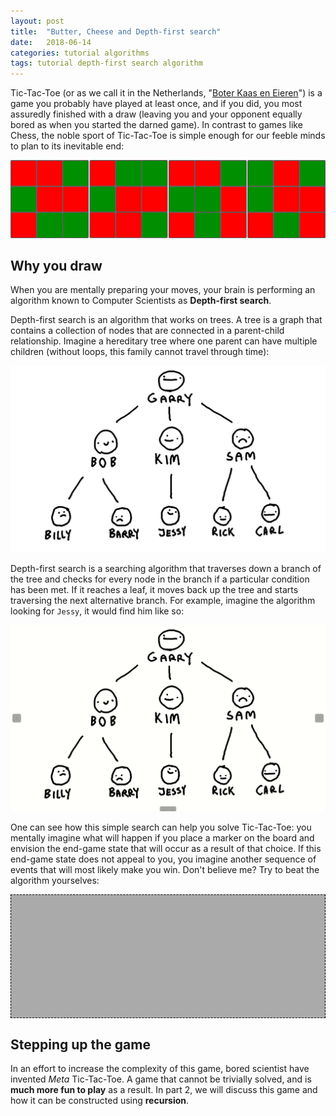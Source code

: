 ```yaml
---
layout: post
title:  "Butter, Cheese and Depth-first search"
date:   2018-06-14
categories: tutorial algorithms
tags: tutorial depth-first search algorithm
---
```


Tic-Tac-Toe (or as we call it in the Netherlands, "[Boter Kaas en Eieren](https://translate.google.com/#nl/en/Boter%20kaas%20en%20Eieren)") is a game you probably have played at least once, and if you did,
you most assuredly finished with a draw (leaving you and your opponent
equally bored as when you started the darned game). In contrast to games like Chess,
the noble sport of Tic-Tac-Toe is simple enough for our feeble minds to plan to its
inevitable end:

![Tic-Tac-Toe draw states](/assets/tutorials/algorithms/tic-tac-toe/draws.png "Draw!")

## Why you draw
When you are mentally preparing your moves, your brain is performing
an algorithm known to Computer Scientists as **Depth-first search**.

Depth-first search is an algorithm that works on trees. A tree is a graph that
contains a collection of nodes that are connected in a parent-child relationship.
Imagine a hereditary tree where one parent can have multiple children (without loops, this family cannot travel through time):

![A hereditary tree](/assets/tutorials/algorithms/tic-tac-toe/tree.png "A very special family.")

Depth-first search is a searching algorithm that traverses down a branch of the tree and checks for every node in the branch if a particular condition has been met. If it reaches a leaf, it moves back up the tree and starts traversing the next alternative branch. For example, imagine the algorithm looking for `Jessy`,
it would find him like so:

![A hereditary tree](/assets/tutorials/algorithms/tic-tac-toe/tree.gif "Find Jessy.")

One can see how this simple search can help you solve Tic-Tac-Toe: you
mentally imagine what will happen if you place a marker on the board and envision
the end-game state that will occur as a result of that choice.
If this end-game state does not appeal to you, you imagine another sequence of
events that will most likely make you win. Don't believe me?
Try to beat the algorithm yourselves:

<style>
#game {
    padding: 1em;
    background-color: #AAA;
    border: 1px dashed black;
}

#playing-field {
    display: grid;
    grid-template-columns: auto auto auto;
    width:12em; height:12em; margin: auto;
}

#playing-field div {
    border: 1px solid black;
    background-color: #EEE;
}

#playing-field div[mark="0"] {
    background-color: red;
}

#playing-field div[mark="1"] {
    background-color: green;
}

</style>
<div id ="game">
    <div id="playing-field">
    </div>
</div>
<script src="/assets/tutorials/algorithms/tic-tac-toe/TTT-dfs.js"></script>

## Stepping up the game
In an effort to increase the complexity of this game, bored scientist have invented
_Meta_ Tic-Tac-Toe. A game that cannot be trivially solved, and is **much more
fun to play** as a result. In part 2, we will discuss this game and how it can be constructed using **recursion**.
